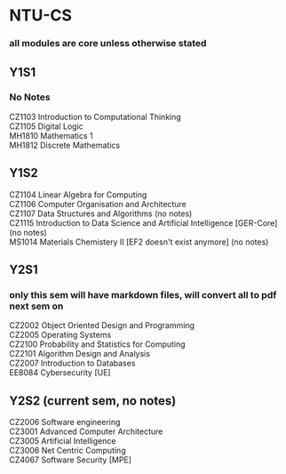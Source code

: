 # NTU-CS
### all modules are core unless otherwise stated


## Y1S1
### No Notes
CZ1103 Introduction to Computational Thinking\
CZ1105 Digital Logic\
MH1810 Mathematics 1\
MH1812 Discrete Mathematics


## Y1S2
CZ1104 Linear Algebra for Computing\
CZ1106 Computer Organisation and Architecture\
CZ1107 Data Structures and Algorithms (no notes)\
CZ1115 Introduction to Data Science and Artificial Intelligence [GER-Core] (no notes)\
MS1014 Materials Chemistery II [EF2 doesn't exist anymore] (no notes)


## Y2S1
### only this sem will have markdown files, will convert all to pdf next sem on
CZ2002 Object Oriented Design and Programming\
CZ2005 Operating Systems\
CZ2100 Probability and Statistics for Computing\
CZ2101 Algorithm Design and Analysis\
CZ2007 Introduction to Databases\
EE8084 Cybersecurity [UE]


## Y2S2 (current sem, no notes)
CZ2006 Software engineering\
CZ3001 Advanced Computer Architecture\
CZ3005 Artificial Intelligence\
CZ3006 Net Centric Computing\
CZ4067 Software Security [MPE]
